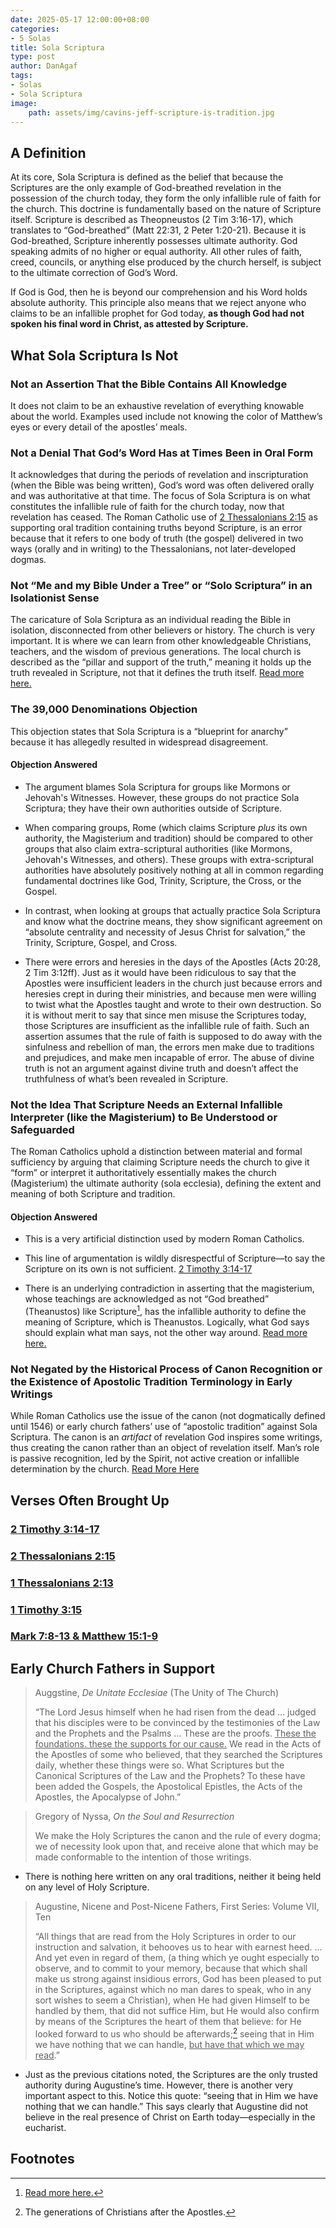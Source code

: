 ```yaml
---
date: 2025-05-17 12:00:00+08:00
categories:
- 5 Solas
title: Sola Scriptura
type: post
author: DanAgaf
tags:
- Solas
- Sola Scriptura
image:
    path: assets/img/cavins-jeff-scripture-is-tradition.jpg
---
```


## A Definition

At its core, Sola Scriptura is defined as the belief that because the Scriptures are the only example of God-breathed revelation in the possession of the church today, they form the only infallible rule of faith for the church. This doctrine is fundamentally based on the nature of Scripture itself. Scripture is described as Theopneustos (2 Tim 3:16-17), which translates to “God-breathed” (Matt 22:31, 2 Peter 1:20-21). Because it is God-breathed, Scripture inherently possesses ultimate authority. God speaking admits of no higher or equal authority. All other rules of faith, creed, councils, or anything else produced by the church herself, is subject to the ultimate correction of God’s Word.

If God is God, then he is beyond our comprehension and his Word holds absolute authority. This principle also means that we reject anyone who claims to be an infallible prophet for God today, **as though God had not spoken his final word in Christ, as attested by Scripture.**
## What Sola Scriptura Is Not

### Not an Assertion That the Bible Contains All Knowledge

It does not claim to be an exhaustive revelation of everything knowable about the world. Examples used include not knowing the color of Matthew’s eyes or every detail of the apostles’ meals.

### Not a Denial That God’s Word Has at Times Been in Oral Form

It acknowledges that during the periods of revelation and inscripturation (when the Bible was being written), God’s word was often delivered orally and was authoritative at that time. The focus of Sola Scriptura is on what constitutes the infallible rule of faith for the church today, now that revelation has ceased. The Roman Catholic use of [2 Thessalonians 2:15](/posts/2-Thessalonians-2.15) as supporting oral tradition containing truths beyond Scripture, is an error because that it refers to one body of truth (the gospel) delivered in two ways (orally and in writing) to the Thessalonians, not later-developed dogmas.

### Not “Me and my Bible Under a Tree” or “Solo Scriptura” in an Isolationist Sense

The caricature of Sola Scriptura as an individual reading the Bible in isolation, disconnected from other believers or history. The church is very important. It is where we can learn from other knowledgeable Christians, teachers, and the wisdom of previous generations. The local church is described as the “pillar and support of the truth,” meaning it holds up the truth revealed in Scripture, not that it defines the truth itself. [Read more here.](/posts/1-Timothy-3.15)

### The 39,000 Denominations Objection  

This objection states that Sola Scriptura is a “blueprint for anarchy” because it has allegedly resulted in widespread disagreement.

#### Objection Answered

- The argument blames Sola Scriptura for groups like Mormons or Jehovah's Witnesses. However, these groups do not practice Sola Scriptura; they have their own authorities outside of Scripture.

- When comparing groups, Rome (which claims Scripture *plus* its own authority, the Magisterium and tradition) should be compared to other groups that also claim extra-scriptural authorities (like Mormons, Jehovah's Witnesses, and others). These groups with extra-scriptural authorities have absolutely positively nothing at all in common regarding fundamental doctrines like God, Trinity, Scripture, the Cross, or the Gospel.

- In contrast, when looking at groups that actually practice Sola Scriptura and know what the doctrine means, they show significant agreement on “absolute centrality and necessity of Jesus Christ for salvation,” the Trinity, Scripture, Gospel, and Cross.

- There were errors and heresies in the days of the Apostles (Acts 20:28, 2 Tim 3:12ff). Just as it would have been ridiculous to say that the Apostles were insufficient leaders in the church just because errors and heresies crept in during their ministries, and because men were willing to twist what the Apostles taught and wrote to their own destruction. So it is without merit to say that since men misuse the Scriptures today, those Scriptures are insufficient as the infallible rule of faith. Such an assertion assumes that the rule of faith is supposed to do away with the sinfulness and rebellion of man, the errors men make due to traditions and prejudices, and make men incapable of error. The abuse of divine truth is not an argument against divine truth and doesn’t affect the truthfulness of what’s been revealed in Scripture.

### Not the Idea That Scripture Needs an External Infallible Interpreter (like the Magisterium) to Be Understood or Safeguarded

The Roman Catholics uphold a distinction between material and formal sufficiency by arguing that claiming Scripture needs the church to give it “form” or interpret it authoritatively essentially makes the church (Magisterium) the ultimate authority (sola ecclesia), defining the extent and meaning of both Scripture and tradition. 

#### Objection Answered

- This is a very artificial distinction used by modern Roman Catholics.

- This line of argumentation is wildly disrespectful of Scripture—to say the Scripture on its own is not sufficient. [2 Timothy 3:14-17](/posts/2-Timothy-3.14-17)

- There is an underlying contradiction in asserting that the magisterium, whose teachings are acknowledged as not “God breathed” (Theanustos) like Scripture[^2], has the infallible authority to define the meaning of Scripture, which is Theanustos. Logically, what God says should explain what man says, not the other way around. [Read more here.](/posts/Sola-Ecclesia-vs-Three-Legged-Stool/)

### Not Negated by the Historical Process of Canon Recognition or the Existence of Apostolic Tradition Terminology in Early Writings

While Roman Catholics use the issue of the canon (not dogmatically defined until 1546) or early church fathers’ use of “apostolic tradition” against Sola Scriptura. The canon is an *artifact* of revelation God inspires some writings, thus creating the canon rather than an object of revelation itself. Man’s role is passive recognition, led by the Spirit, not active creation or infallible determination by the church. [Read More Here](/posts/the-canon/#the-issue-of-the-canon)

## Verses Often Brought Up

### [2 Timothy 3:14-17](/posts/2-Timothy-3.14-17)

### [2 Thessalonians 2:15](/posts/2-Thessalonians-2.15)

### [1 Thessalonians 2:13](/posts/1-Thessalonians-2.13)

### [1 Timothy 3:15](/posts/1-Timothy-3.15)

### [Mark 7:8-13 & Matthew 15:1-9](/posts/Mark-7.8-13-Matthew-15.1-9)

## Early Church Fathers in Support

> Auggstine, *De Unitate Ecclesiae* (The Unity of The Church)
>
> “The Lord Jesus himself when he had risen from the dead … judged that his disciples were to be convinced by the testimonies of the Law and the Prophets and the Psalms … These are the proofs. <u>These the foundations. these the supports for our cause.</u> We read in the Acts of the Apostles of some who believed, that they searched the Scriptures daily, whether
these things were so. What Scriptures but the Canonical Scriptures of the Law and the Prophets? To these have been added
the Gospels, the Apostolical Epistles, the Acts of the Apostles, the Apocalypse of John.”

> Gregory of Nyssa, *On the Soul and Resurrection*
>
> We make the Holy Scriptures the canon and the rule of every dogma; we of necessity look upon that, and receive alone that
which may be made conformable to the intention of those writings.

- There is nothing here written on any oral traditions, neither it being held on any level of Holy Scripture.

> Augustine, Nicene and Post-Nicene Fathers, First Series: Volume VII, Ten 
>
> “All things that are read from the Holy Scriptures in order to our instruction and salvation, it behooves us to hear with earnest heed. … And yet even in regard of them, (a thing which ye ought especially to observe, and to commit to your memory, because that which shall make us strong against insidious errors, God has been pleased to put in the Scriptures, against which no man dares to speak, who in any sort wishes to seem a Christian), when He had given Himself to be handled by them, that did not suffice Him, but He would also confirm by means of the Scriptures the heart of them that believe: for He looked forward to us who should be afterwards;[^1] seeing that in Him we have nothing that we can handle, <u>but have that which we may read</u>.”

- Just as the previous citations noted, the Scriptures are the only trusted authority during Augustine’s time. However, there is another very important aspect to this. Notice this quote: “seeing that in Him we have nothing that we can handle.” This says clearly that Augustine did not believe  in the real presence of Christ on Earth today—especially in the eucharist.  

## Footnotes

[^1]: The generations of Christians after the Apostles.
[^2]: [Read more here.](/posts/The-Authority-of-the-Magisterium-is-Lower/)